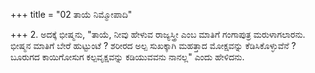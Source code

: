 +++
title = "02 ತಾಯೆ ನಿಮ್ಮೋಪಾದಿ"

+++
2. ಅದಕ್ಕೆ ಭೀಷ್ಮನು, "ತಾಯೆ, ನೀವು ಹೇಳುವ ರಾಜ್ಯಸ್ತ್ರೀ ಎಂಬ ಮಾತಿಗೆ ಗಂಗಾಪುತ್ರ ಮರುಳಾಗಲಾರನು. ಭೀಷ್ಮನ ಮಾತಿಗೆ ಬೇರೆ ಹುಟ್ಟುಂಟೆ ? ಶರೀರದ ಅಲ್ಪ ಸುಖಕ್ಕಾಗಿ ಮಹತ್ತಾದ ಮೋಕ್ಷವನ್ನು ಕೆಡಿಸಿಕೊಳ್ಳುವೆನೆ ? ಬೂರುಗದ ಕಾಯಿಗೋಸುಗ ಕಲ್ಪವೃಕ್ಷವನ್ನು ಕಡಿಯುವವನು ನಾನಲ್ಲ" ಎಂದು ಹೇಳಿದನು.